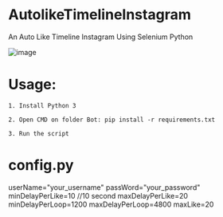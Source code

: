# AutolikeTimelineInstagram
An Auto Like Timeline Instagram Using Selenium Python

![image](https://user-images.githubusercontent.com/73378179/142645748-81fe3996-bbcb-4027-a1d2-07b8cb33e2ad.png)

# Usage:

    1. Install Python 3
    
    2. Open CMD on folder Bot: pip install -r requirements.txt
    
    3. Run the script
    
# config.py

userName="your_username"
passWord="your_password"
minDelayPerLike=10 //10 second
maxDelayPerLike=20 
minDelayPerLoop=1200
maxDelayPerLoop=4800
maxLike=20
